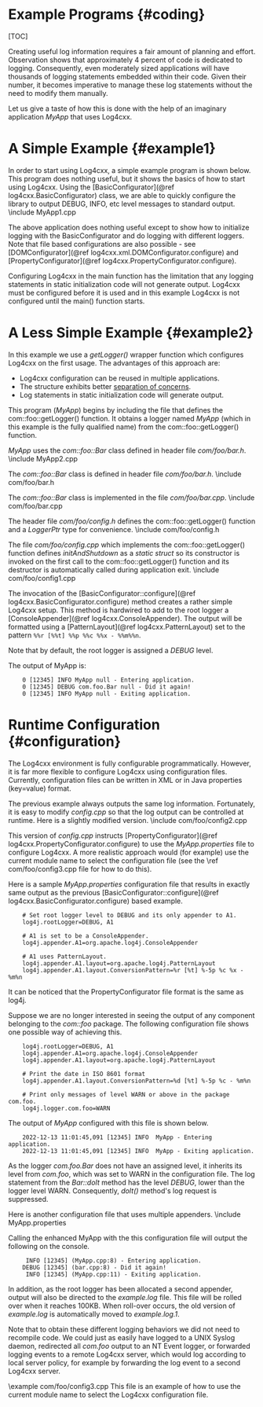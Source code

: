 Example Programs {#coding}
===
<!--
 Licensed to the Apache Software Foundation (ASF) under one or more
 contributor license agreements.  See the NOTICE file distributed with
 this work for additional information regarding copyright ownership.
 The ASF licenses this file to You under the Apache License, Version 2.0
 (the "License"); you may not use this file except in compliance with
 the License.  You may obtain a copy of the License at

	http://www.apache.org/licenses/LICENSE-2.0

 Unless required by applicable law or agreed to in writing, software
 distributed under the License is distributed on an "AS IS" BASIS,
 WITHOUT WARRANTIES OR CONDITIONS OF ANY KIND, either express or implied.
 See the License for the specific language governing permissions and
 limitations under the License.
-->
[TOC]

Creating useful log information requires a fair amount
of planning and effort. Observation shows that approximately 4 percent
of code is dedicated to logging. Consequently, even moderately sized
applications will have thousands of logging statements embedded within
their code. Given their number, it becomes imperative to manage these
log statements without the need to modify them manually.

Let us give a taste of how this is done with the help of an imaginary
application *MyApp* that uses Log4cxx.

# A Simple Example {#example1}

In order to start using Log4cxx, a simple example program is shown below.
This program does nothing useful, but it shows the basics of how to start using Log4cxx.
Using the [BasicConfigurator](@ref log4cxx.BasicConfigurator) class, we are able to quickly configure the library
to output DEBUG, INFO, etc level messages to standard output.
\include MyApp1.cpp

The above application does nothing useful except to show how to initialize logging
with the BasicConfigurator and do logging with different loggers.
Note that file based configurations are also possible -
see [DOMConfigurator](@ref log4cxx.xml.DOMConfigurator.configure)
and [PropertyConfigurator](@ref log4cxx.PropertyConfigurator.configure).

Configuring Log4cxx in the main function has the limitation that
any logging statements in static initialization code will not generate output.
Log4cxx must be configured before it is used and
in this example Log4cxx is not configured until the main() function starts.

# A Less Simple Example {#example2}

In this example we use a *getLogger()* wrapper function
which configures Log4cxx on the first usage.
The advantages of this approach are:

- Log4cxx configuration can be reused in multiple applications.
- The structure exhibits better [separation of concerns](https://en.wikipedia.org/wiki/Separation_of_concerns).
- Log statements in static initialization code will generate output.

This program (*MyApp*) begins by including the file
that defines the com::foo::getLogger() function.
It obtains a logger named *MyApp*
(which in this example is the fully qualified name)
from the com::foo::getLogger() function.

*MyApp* uses the *com::foo::Bar* class defined in header file *com/foo/bar.h*.
\include MyApp2.cpp

The *com::foo::Bar* class is defined in header file *com/foo/bar.h*.
\include com/foo/bar.h

The *com::foo::Bar* class is implemented in the file *com/foo/bar.cpp*.
\include com/foo/bar.cpp

The header file *com/foo/config.h* defines the com::foo::getLogger() function
and a *LoggerPtr* type for convenience.
\include com/foo/config.h

The file *com/foo/config.cpp* which implements the com::foo::getLogger() function
defines *initAndShutdown* as a *static struct* so its constructor
is invoked on the first call to the com::foo::getLogger() function
and its destructor is automatically called during application exit.
\include com/foo/config1.cpp

The invocation of the
[BasicConfigurator::configure](@ref log4cxx.BasicConfigurator.configure)
method creates a rather simple Log4cxx setup. This method is hardwired
to add to the root logger a [ConsoleAppender](@ref log4cxx.ConsoleAppender).
The output will be formatted using a
[PatternLayout](@ref log4cxx.PatternLayout)
set to the pattern `%%r [%%t] %%p %%c %%x - %%m%%n`.

Note that by default, the root logger is assigned a *DEBUG* level.

The output of MyApp is:

~~~
    0 [12345] INFO MyApp null - Entering application.
    0 [12345] DEBUG com.foo.Bar null - Did it again!
    0 [12345] INFO MyApp null - Exiting application.
~~~

# Runtime Configuration {#configuration}

The Log4cxx environment is fully configurable programmatically. However,
it is far more flexible to configure Log4cxx using configuration files.
Currently, configuration files can be written in XML or in Java
properties (key=value) format.

The previous example always outputs the same log information.
Fortunately, it is easy to modify *config.cpp* so that the log output can be
controlled at runtime. Here is a slightly modified version.
\include com/foo/config2.cpp

This version of *config.cpp* instructs [PropertyConfigurator](@ref log4cxx.PropertyConfigurator.configure)
to use the *MyApp.properties* file to configure Log4cxx.
A more realistic approach would (for example)
use the current module name to select the configuration file
(see the \ref com/foo/config3.cpp file for how to do this).

Here is a sample *MyApp.properties* configuration file that results in exactly same output
as the previous [BasicConfigurator::configure](@ref log4cxx.BasicConfigurator.configure) based example.

~~~
    # Set root logger level to DEBUG and its only appender to A1.
    log4j.rootLogger=DEBUG, A1

    # A1 is set to be a ConsoleAppender.
    log4j.appender.A1=org.apache.log4j.ConsoleAppender

    # A1 uses PatternLayout.
    log4j.appender.A1.layout=org.apache.log4j.PatternLayout
    log4j.appender.A1.layout.ConversionPattern=%r [%t] %-5p %c %x - %m%n
~~~

It can be noticed that the PropertyConfigurator file format is the same
as log4j.

Suppose we are no longer interested in seeing the output of any
component belonging to the *com::foo* package. The following
configuration file shows one possible way of achieving this.

~~~
    log4j.rootLogger=DEBUG, A1
    log4j.appender.A1=org.apache.log4j.ConsoleAppender
    log4j.appender.A1.layout=org.apache.log4j.PatternLayout

    # Print the date in ISO 8601 format
    log4j.appender.A1.layout.ConversionPattern=%d [%t] %-5p %c - %m%n

    # Print only messages of level WARN or above in the package com.foo.
    log4j.logger.com.foo=WARN
~~~

The output of *MyApp* configured with this file is shown below.

~~~
    2022-12-13 11:01:45,091 [12345] INFO  MyApp - Entering application.
    2022-12-13 11:01:45,091 [12345] INFO  MyApp - Exiting application.
~~~

As the logger *com.foo.Bar* does not have an assigned level, it inherits
its level from *com.foo*, which was set to WARN in the configuration
file. The log statement from the *Bar::doIt* method has the level *DEBUG*,
lower than the logger level WARN. Consequently, *doIt()* method's log
request is suppressed.

Here is another configuration file that uses multiple appenders.
\include MyApp.properties

Calling the enhanced MyApp with the this configuration file will output
the following on the console.

~~~
     INFO [12345] (MyApp.cpp:8) - Entering application.
    DEBUG [12345] (bar.cpp:8) - Did it again!
     INFO [12345] (MyApp.cpp:11) - Exiting application.
~~~

In addition, as the root logger has been allocated a second appender,
output will also be directed to the *example.log* file. This file will
be rolled over when it reaches 100KB. When roll-over occurs, the old
version of *example.log* is automatically moved to *example.log.1*.

Note that to obtain these different logging behaviors we did not need to
recompile code. We could just as easily have logged to a UNIX Syslog
daemon, redirected all *com.foo* output to an NT Event logger, or
forwarded logging events to a remote Log4cxx server, which would log
according to local server policy, for example by forwarding the log
event to a second Log4cxx server.

\example com/foo/config3.cpp
This file is an example of how to use the current module name to select the Log4cxx configuration file.
